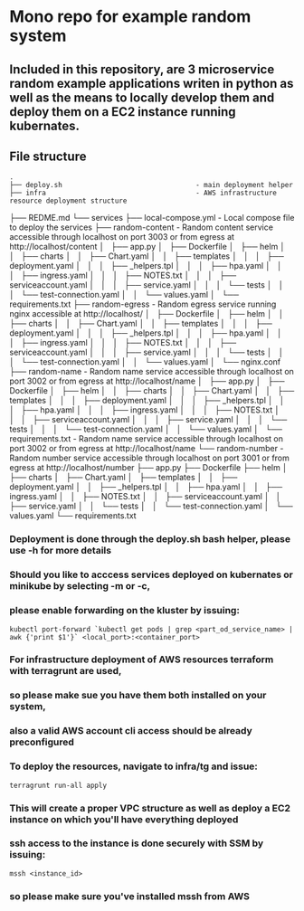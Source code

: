 # Mono repo for example random system

## Included in this repository, are 3 microservice random example applications writen in python as well as the means to locally develop them and deploy them on a EC2 instance running kubernates.

## File structure
    .
    ├── deploy.sh                                 - main deployment helper
    ├── infra                                     - AWS infrastructure resource deployment structure
├── REDME.md
└── services
    ├── local-compose.yml                     - Local compose file to deploy the services
    ├── random-content                        - Random content service accessible through localhost on port 3003 or from egress at http://localhost/content 
    │   ├── app.py
    │   ├── Dockerfile
    │   ├── helm
    │   │   ├── charts
    │   │   ├── Chart.yaml
    │   │   ├── templates
    │   │   │   ├── deployment.yaml
    │   │   │   ├── _helpers.tpl
    │   │   │   ├── hpa.yaml
    │   │   │   ├── ingress.yaml
    │   │   │   ├── NOTES.txt
    │   │   │   ├── serviceaccount.yaml
    │   │   │   ├── service.yaml
    │   │   │   └── tests
    │   │   │       └── test-connection.yaml
    │   │   └── values.yaml
    │   └── requirements.txt
    ├── random-egress                         - Random egress service running nginx accessible at http://localhost/
    │   ├── Dockerfile
    │   ├── helm
    │   │   ├── charts
    │   │   ├── Chart.yaml
    │   │   ├── templates
    │   │   │   ├── deployment.yaml
    │   │   │   ├── _helpers.tpl
    │   │   │   ├── hpa.yaml
    │   │   │   ├── ingress.yaml
    │   │   │   ├── NOTES.txt
    │   │   │   ├── serviceaccount.yaml
    │   │   │   ├── service.yaml
    │   │   │   └── tests
    │   │   │       └── test-connection.yaml
    │   │   └── values.yaml
    │   └── nginx.conf
    ├── random-name                           - Random name service accessible through localhost on port 3002 or from egress at http://localhost/name
    │   ├── app.py
    │   ├── Dockerfile
    │   ├── helm
    │   │   ├── charts
    │   │   ├── Chart.yaml
    │   │   ├── templates
    │   │   │   ├── deployment.yaml
    │   │   │   ├── _helpers.tpl
    │   │   │   ├── hpa.yaml
    │   │   │   ├── ingress.yaml
    │   │   │   ├── NOTES.txt
    │   │   │   ├── serviceaccount.yaml
    │   │   │   ├── service.yaml
    │   │   │   └── tests
    │   │   │       └── test-connection.yaml
    │   │   └── values.yaml
    │   └── requirements.txt                           - Random name service accessible through localhost on port 3002 or from egress at http://localhost/name
    └── random-number                                  - Random number service accessible through localhost on port 3001 or from egress at http://localhost/number
        ├── app.py
        ├── Dockerfile
        ├── helm
        │   ├── charts
        │   ├── Chart.yaml
        │   ├── templates
        │   │   ├── deployment.yaml
        │   │   ├── _helpers.tpl
        │   │   ├── hpa.yaml
        │   │   ├── ingress.yaml
        │   │   ├── NOTES.txt
        │   │   ├── serviceaccount.yaml
        │   │   ├── service.yaml
        │   │   └── tests
        │   │       └── test-connection.yaml
        │   └── values.yaml
        └── requirements.txt

### Deployment is done through the deploy.sh bash helper, please use -h for more details

### Should you like to acccess services deployed on kubernates or minikube by selecting -m or -c,
### please enable forwarding on the kluster by issuing:
```kubectl port-forward `kubectl get pods | grep <part_od_service_name> | awk {'print $1'}` <local_port>:<container_port>```

### For infrastructure deployment of AWS resources terraform with terragrunt are used, 
### so please make sue you have them both installed on your system, 
### also a valid AWS account cli access should be already preconfigured
### To deploy the resources, navigate to infra/tg and issue:
```terragrunt run-all apply```
### This will create a proper VPC structure as well as deploy a EC2 instance on which you'll have everything deployed
### ssh access to the instance is done securely with SSM by issuing:
```mssh <instance_id>```
### so please make sure you've installed mssh from AWS
